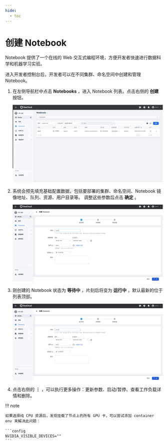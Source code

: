 ```yaml
---
hide:
  - toc
---
```


# 创建 Notebook

Notebook 提供了一个在线的 Web 交互式编程环境，方便开发者快速进行数据科学和机器学习实验。

进入开发者控制台后，开发者可以在不同集群、命名空间中创建和管理 Notebook。

1. 在左侧导航栏中点击 **Notebooks** ，进入 Notebook 列表。点击右侧的 **创建** 按钮。

    ![点击创建](../../images/notebook01.png)

1. 系统会预先填充基础配置数据，包括要部署的集群、命名空间、Notebook 镜像地址、队列、资源、用户目录等。
   调整这些参数后点击 **确定** 。

    ![填写参数](../../images/notebook02.png)

1. 刚创建的 Notebook 状态为 **等待中** ，片刻后将变为 **运行中** ，默认最新的位于列表顶部。

    ![创建成功](../../images/notebook02.png)

1. 点击右侧的 **⋮** ，可以执行更多操作：更新参数、启动/暂停、查看工作负载详情和删除。

!!! note

    如果选择纯 CPU 资源后，发现挂载了节点上的所有 GPU 卡，可以尝试添加 container env 来解决此问题：

    ```config
    NVIDIA_VISIBLE_DEVICES=""
    ```
